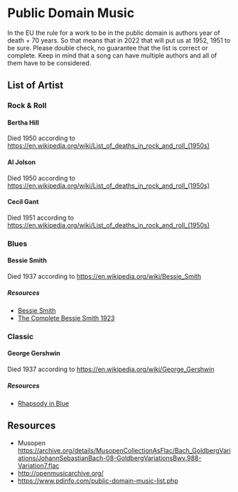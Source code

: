# Public Domain Music
In the EU the rule for a work to be in the public domain is authors year of death + 70 years.
So that means that in 2022 that will put us at 1952, 1951 to be sure.
Please double check, no guarantee that the list is correct or complete. 
Keep in mind that a song can have multiple authors and all of them have to be considered.

## List of Artist
### Rock & Roll
#### Bertha Hill
Died 1950 according to https://en.wikipedia.org/wiki/List_of_deaths_in_rock_and_roll_(1950s)
#### Al Jolson
Died 1950 according to https://en.wikipedia.org/wiki/List_of_deaths_in_rock_and_roll_(1950s)
#### Cecil Gant
Died 1951 according to https://en.wikipedia.org/wiki/List_of_deaths_in_rock_and_roll_(1950s)
### Blues
#### Bessie Smith
Died 1937 according to https://en.wikipedia.org/wiki/Bessie_Smith
##### Resources
- [Bessie Smith](https://archive.org/details/cd_bessie-smith_bessie-smith)
- [The Complete Bessie Smith 1923](https://archive.org/details/cd_the-complete-bessie-smith-1923_bessie-smith)
### Classic
#### George Gershwin
Died 1937 according to https://en.wikipedia.org/wiki/George_Gershwin
##### Resources
- [Rhapsody in Blue](https://commons.m.wikimedia.org/wiki/File:US_Marine_Band_Rhapsody_in_Blue.oga)
## Resources
- Musopen https://archive.org/details/MusopenCollectionAsFlac/Bach_GoldbergVariations/JohannSebastianBach-08-GoldbergVariationsBwv.988-Variation7.flac
- http://openmusicarchive.org/
- https://www.pdinfo.com/public-domain-music-list.php

